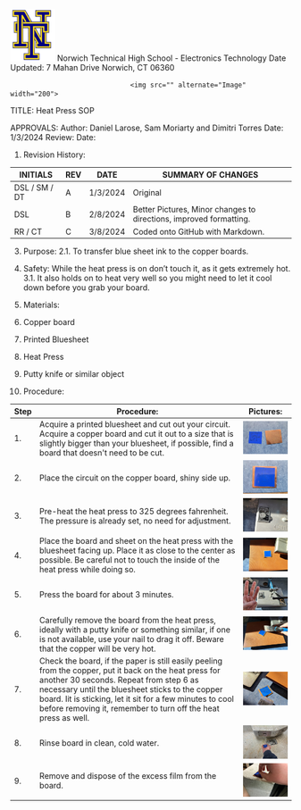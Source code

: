 <img src="https://raw.githubusercontent.com/MrWillbanks/ElectronicsTechnology/SOP_005_Heat-Press/StandardOperatingProcedures/Photos/NT_Logo.png" alternate="NTLogo" width="80">
Norwich Technical High School - Electronics Technology		Date Updated: 
7 Mahan Drive
Norwich, CT 06360

                                  <img src="" alternate="Image" width="200">
TITLE: Heat Press SOP	

APPROVALS:
Author: Daniel Larose, Sam Moriarty and Dimitri Torres	Date:	1/3/2024
Review:		Date:	

1.	Revision History:
   
| INITIALS |	REV |	DATE |	SUMMARY OF CHANGES |
|-|-|-|--|
| DSL / SM / DT |	A	|1/3/2024|	Original |
| DSL |	B |	2/8/2024	|Better Pictures, Minor changes to directions, improved formatting.|
| RR / CT |	C	|3/8/2024	|Coded onto GitHub with Markdown. |

3.	 Purpose: 
2.1.	 To transfer blue sheet ink to the copper boards.

4.	Safety: While the heat press is on don’t touch it, as it gets extremely hot.
3.1.	 It also holds on to heat very well so you might need to let it cool down before you grab your board.

5.	Materials:
1.	Copper board 
2.	Printed Bluesheet
3.	Heat Press
4.	Putty knife or similar object 





6.	Procedure:

   
| Step  	|Procedure:|  Pictures: |
|-|-|-|
|1.|  Acquire a printed bluesheet and cut out your circuit. Acquire a copper board and cut it out to a size that is slightly bigger than your bluesheet, if possible, find a board that doesn't need to be cut.   | <img src="https://github.com/MrWillbanks/ElectronicsTechnology/blob/SOP_005_Heat-Press/StandardOperatingProcedures/Photos/heatpress/SOP_005_Step-1.jpg?raw=true" alt="Image" width="200"/>|
|2.|	Place the circuit on the copper board, shiny side up.  | <img src="https://github.com/MrWillbanks/ElectronicsTechnology/blob/SOP_005_Heat-Press/StandardOperatingProcedures/Photos/heatpress/SOP_005_Step-2.jpg?raw=true" alt="image" width="200"/>|
|3.|	 Pre-heat the heat press to 325 degrees fahrenheit. The pressure is already set, no need for adjustment. | <img src="https://github.com/MrWillbanks/ElectronicsTechnology/blob/SOP_005_Heat-Press/StandardOperatingProcedures/Photos/heatpress/SOP_005_Step-3.jpg?raw=true" alt="image" width="200"/>|
|4.|	 Place the board and sheet on the heat press with the bluesheet facing up. Place it as close to the center as possible. Be careful not to touch the inside of the heat press while doing so. | <img src="https://github.com/MrWillbanks/ElectronicsTechnology/blob/SOP_005_Heat-Press/StandardOperatingProcedures/Photos/heatpress/SOP_005_Step-4.jpg?raw=true" alt="image" width="200"/>|
|5.|	 Press the board for about 3 minutes. | <img src="https://github.com/MrWillbanks/ElectronicsTechnology/blob/SOP_005_Heat-Press/StandardOperatingProcedures/Photos/heatpress/SOP_005_Step-5.jpg?raw=true" alt="image" width="200"/>|
|6.|	Carefully remove the board from the heat press, ideally with a putty knife or something similar, if one is not available, use your nail to drag it off. Beware that the copper will be very hot.    | <img src="https://github.com/MrWillbanks/ElectronicsTechnology/blob/SOP_005_Heat-Press/StandardOperatingProcedures/Photos/heatpress/SOP_005_Step-6.png?raw=true" alt="image" width="200"/>|   
|7.|	Check the board, if the paper is still easily peeling from the copper, put it back on the heat press for another 30 seconds. Repeat from step 6 as necessary until the bluesheet sticks to the copper board. Iit is sticking, let it sit for a few minutes to cool before removing it, remember to turn off the heat press as well.  | <img src="https://github.com/MrWillbanks/ElectronicsTechnology/blob/SOP_005_Heat-Press/StandardOperatingProcedures/Photos/heatpress/SOP_005_Step-7.jpg?raw=true" alt="image" width="200"/>|
|8.|	 Rinse board in clean, cold water.  | <img src="https://github.com/MrWillbanks/ElectronicsTechnology/blob/SOP_005_Heat-Press/StandardOperatingProcedures/Photos/heatpress/SOP_005_Step-8.jpg?raw=true" alt="image" width="200"/>|
|9.|	Remove and dispose of the excess film from the board.   | <img src="https://github.com/MrWillbanks/ElectronicsTechnology/blob/SOP_005_Heat-Press/StandardOperatingProcedures/Photos/heatpress/SOP_005_Step-9.jpg?raw=true" alt="image" width="200"/>|
